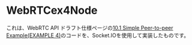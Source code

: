 WebRTCex4Node
=============

これは、WebRTC API ドラフト仕様ページの[10.1 Simple Peer-to-peer Example(EXAMPLE 4)](http://dev.w3.org/2011/webrtc/editor/webrtc.html#simple-peer-to-peer-example "simple-peer-to-peer-example")のコードを、Socket.IOを使用して実装したものです。
